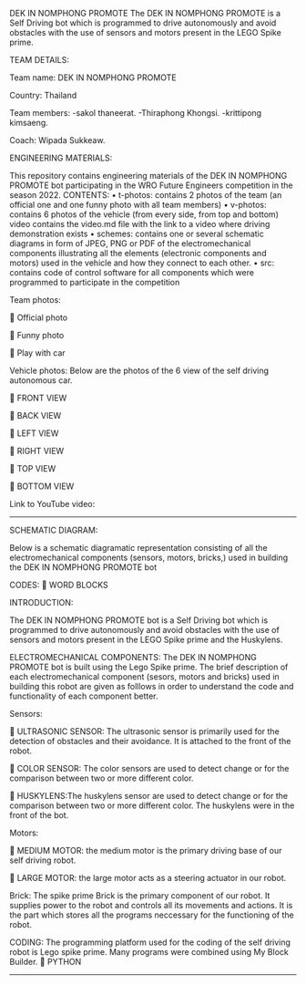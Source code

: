 DEK IN NOMPHONG PROMOTE
The DEK IN NOMPHONG PROMOTE is a Self Driving bot which is programmed to drive autonomously and avoid obstacles with the use of sensors and motors present in the LEGO Spike prime.

TEAM DETAILS:

Team name: DEK IN NOMPHONG PROMOTE

Country: Thailand

Team members:  -sakol thaneerat.
                               -Thiraphong Khongsi.
                               -krittipong kimsaeng.

Coach: Wipada Sukkeaw.

ENGINEERING MATERIALS:

This repository contains engineering materials of the DEK IN NOMPHONG PROMOTE bot participating in the WRO Future Engineers competition in the season 2022.
CONTENTS:
•	t-photos: contains 2 photos of the team (an official one and one funny photo with all team members)
•	v-photos: contains 6 photos of the vehicle (from every side, from top and bottom) video contains the video.md file with the link to a video where driving demonstration exists
•	schemes: contains one or several schematic diagrams in form of JPEG, PNG or PDF of the electromechanical components illustrating all the elements (electronic components and motors) used in the vehicle and how they connect to each other.
•	src: contains code of control software for all components which were programmed to participate in the competition


Team photos:

	Official photo













	Funny photo














	Play with car







Vehicle photos: Below are the photos of the 6 view of the self driving autonomous car.

	FRONT VIEW




	BACK VIEW




	LEFT VIEW




	RIGHT VIEW




	TOP VIEW




	BOTTOM VIEW













Link to YouTube video:

***********************************

SCHEMATIC DIAGRAM:

Below is a schematic diagramatic representation consisting of all the electromechanical components (sensors, motors, bricks,) used in building the DEK IN NOMPHONG PROMOTE bot






CODES:
	WORD BLOCKS














INTRODUCTION:

The DEK IN NOMPHONG PROMOTE bot is a Self Driving bot which is programmed to drive autonomously and avoid obstacles with the use of sensors and motors present in the LEGO Spike prime and the Huskylens.

ELECTROMECHANICAL COMPONENTS: The DEK IN NOMPHONG PROMOTE bot is built using the Lego Spike prime. The brief description of each electromechanical component (sesors, motors and bricks) used in building this robot are given as folllows in order to understand the code and functionality of each component better.






Sensors:

	ULTRASONIC SENSOR: The ultrasonic sensor is primarily used for the detection of obstacles and their avoidance. It is attached to the front of the robot.







	COLOR SENSOR: The color sensors are used to detect change or for the comparison between two or more different color.







	HUSKYLENS:The huskylens sensor are used to detect change or for the comparison between two or more different color. The huskylens were in the front of the bot.








Motors:

	MEDIUM MOTOR: the medium motor is the primary driving base of our self driving robot.









	LARGE MOTOR: the large motor acts as a steering actuator in our robot.









Brick:
The spike prime Brick is the primary component of our robot. It supplies power to the robot and controls all its movements and actions. It is the part which stores all the programs neccessary for the functioning of the robot.

CODING:
The programming platform used for the coding of the self driving robot is Lego spike prime. Many programs were combined using My Block Builder. 
	PYTHON
*******************************
